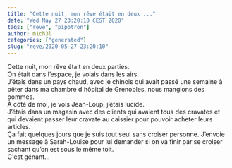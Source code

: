 ```yaml
---
title: "Cette nuit, mon rêve était en deux ..."
date: "Wed May 27 23:20:10 CEST 2020"
tags: ["reve", "pipotron"]
author: m1ch3l
categories: ["generated"]
slug: "reve/2020-05-27-23:20:10"
---
```


Cette nuit, mon rêve était en deux parties.<br>
On était dans l’espace, je volais dans les airs.<br>
J’étais dans un pays chaud, avec le chinois qui avait passé une semaine à pêter dans ma chambre d'hôpital de Grenobles, nous mangions des pommes.<br>
À côté de moi, je vois Jean-Loup, j’étais lucide.<br>
J’étais dans un magasin avec des clients qui avaient tous des cravates et qui devaient passer leur cravate au caissier pour pouvoir acheter leurs articles.<br>
Ça fait quelques jours que je suis tout seul sans croiser personne. J’envoie un message à Sarah-Louise pour lui demander si on va finir par se croiser sachant qu’on est sous le même toit.<br>
C'est génant...<br>
